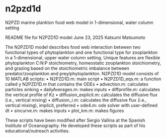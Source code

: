 # n2pzd1d
N2PZD marine plankton food web model in 1-dimensional, water column setting

README file for N2PZD1D model
June 23, 2025
Katsumi Matsumoto

The N2PZD1D model describes food web interaction between two functional types of phytoplankton and one functional type for zooplankton in a 1-dimensional, upper water column setting. Unique features are flexible phytoplankton C:N:P stoichiometry, homeostatic zooplankton stoichiometry, and grazing based on the stoichiometric imbalance between predator/zooplankton and prey/phytoplankton. N2PZD1D model consists of 10 MATLAB scripts:
•	N2PZD1D.m: main script
•	N2PZD1D_eqs.m: a function called y N2PZD1D.m that contains the ODEs
•	advection.m: calculates particles sinking
•	dailyAverages.m: makes inputs
•	diffprofile.m: calculates the vertical profile of Kz
•	diffusion_explicit.m: calculates the diffusive flux (i.e., vertical mixing)
•	diffusion_i.m: calculates the diffusive flux (i.e., vertical mixing), implicit, preferred
•	ode4.m: ode solver with user-defined dt
•	sincurve.m: makes inputs
•	plot_km.m: makes figures

These scripts have been modified after Sergio Vallina at the Spanish Institute of Oceanography. He developed these scripts as part of his educational/outreach activities.
